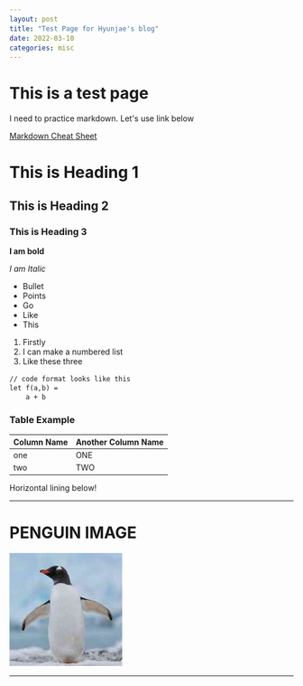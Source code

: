 ```yaml
---
layout: post
title: "Test Page for Hyunjae's blog"
date: 2022-03-10
categories: misc
---
```


# This is a test page

I need to practice markdown. Let's use link below

[Markdown Cheat Sheet](https://www.markdownguide.org/cheat-sheet/)


# This is Heading 1
## This is Heading 2
### This is Heading 3

**I am bold**

*I am Italic*

- Bullet
- Points
- Go
- Like
- This

1. Firstly
2. I can make a numbered list
3. Like these three 


```
// code format looks like this
let f(a,b) = 
    a + b
```

### Table Example ###
| Column Name | Another Column Name |
| ----------- | ----------- |
| one | ONE |
| two | TWO |

Horizontal lining below! 

---
# PENGUIN IMAGE
![Text about a penguin](penguin.jpg)

---